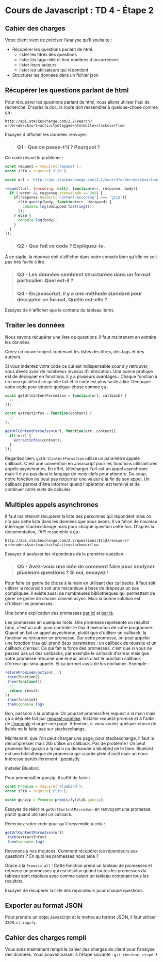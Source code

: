 # Cours de Javascript : TD 4 - Étape 2

## Cahier des charges

Votre client vient de préciser l'analyse qu'il souhaite :

* Récupérer les questions parlant de html.
  * lister les titres des questions
  * lister les tags relié et leur nombres d'occurrences
  * lister leurs auteurs
  * lister les utilisateurs qui répondent
* Structurer les données dans un fichier json

## Récupérer les questions parlant de html

Pour récupérer les questions parlant de html, nous allons utiliser l'api de recherche. D'après la doc, la route doit ressembler à quelque-chose comme ça :

    http://api.stackexchange.com/2.2/search?order=desc&sort=activity&tagged=html&site=stackoverflow

Essayez d'afficher les données renvoyer.

> ### Q1 - Que ce passe-t'il ? Pourquoi ?

Ce code résout le problème :

```Javascript
const request = require('request');
const zlib = require('zlib');

const url = 'http://api.stackexchange.com/2.2/search?order=desc&sort=activity&tagged=html&site=stackoverflow';

request(url, {encoding: null}, function(err, response, body){
  if (!error && response.statusCode == 200) {
    if(response.headers['content-encoding'] === 'gzip'){
      zlib.gunzip(body, function(err, dezipped) {
        console.log(dezipped.toString());
      });
    } else {
      console.log(body);
    }
  }
});
```

> ### Q2 - Que fait ce code ? Expliquez-le.

À ce stade, la réponse doit s'afficher dans votre console bien qu'elle ne soit pas très facile à lire.

> ### Q3 - Les données semblent structurées dans un format particulier. Quel est-il ?
> ### Q4 - En javascript, il y a une méthode standard pour décrypter ce format. Quelle est-elle ?

Essayez de n'afficher que le contenu du tableau items.

## Traiter les données

Nous savons récupérer une liste de questions. Il faut maintenant en extraire les données.

Créez un nouvel object contenant les listes des titres, des tags et des auteurs.

Si vous indentez votre code ce qui est indispensable pour s'y retrouver, vous devez avoir de nombreux niveaux d'imbrication. Une bonne pratique est de découper en fonctions. Il y a plusieurs avantages : Chaque fonction a un nom qui décrit ce qu'elle fait et le code est plus facile à lire. Découper votre code pour obtenir quelque-chose comme ça :

```Javascript
const getUrlContentParseJson = function(url, callback) {
  // ...
});

const extractInfos = function(content) {
  // ...
};

getUrlContentParseJson(url, function(err, content){
  if(!err) {
    extractInfos(content);
  }
});
```

Regardez bien, `getUrlContentParseJson` utilise un paramètre appelé callback. C'est une convention en Javascript pour les fonctions utilisant des appels asynchrones. En effet, télécharger l'url est un appel asynchrone mais il n'y a pas dans le langage de mots clefs pour attendre. Du coup, notre fonction ne peut pas retourner une valeur à la fin de son appel. Un callback permet d'être informer quand l'opèration est terminé et de continuer notre suite de calcules.

## Multiples appels asynchrones

Il faut maintenant récupérer la liste des personnes qui répondent mais on n'a pas cette liste dans les données que nous avons. Il va falloir de nouveau interroger stackexchange mais pour chaque question cette fois. D'après la documentation, l'API ressemble à ça :

    http://api.stackexchange.com/2.2/questions/${id}/answers?order=desc&sort=activity&site=stackoverflow

Essayez d'analyser les répondeurs de la première question.

> ### Q5 - Avez-vous une idée de comment faire pour analyser plusieurs questions ? Si oui, essayez !

Pour faire ce genre de chose à la main en utilisant des callbacks, il faut soit utiliser la récursion soit une mécanique à base de drapeaux un peu compliquée. Il existe aussi de nombreuses bibliothèques qui permettent de gérer ce genre de choses comme async. Mais la bonne solution est d'utiliser les promesses.

Une bonne explication des promesses [par ici](https://developers.google.com/web/fundamentals/getting-started/primers/promises) et [par là](https://developer.mozilla.org/fr/docs/Web/JavaScript/Reference/Objets_globaux/Promise).

Les promesses en quelques mots. Une promesse représente un résultat futur, c'est un outil pour contrôler le flux d'exécution de votre programme. Quand on fait un appel asynchrone, plutôt que d'utiliser un callback, la fonction va retourner un promesse. Sur cette promesse, on peut appeler une fonction `then` qui prend deux paramètres : un callback de réussite et un callback d'erreur. Ce qui fait la force des promesses, c'est que si vous ne passez pas un des callbacks, par exemple le callback d'erreur mais que votre promesse retourne une erreur, alors c'est le prochain callback d'erreur qui sera appelé. Et ça permet aussi de les enchainer. Exemple :

```JavaScript
returnPromiseFunction(...)
.then(function2)
.then(function(){
  //...
  return result;
})
.then(functio3)
.then(console.log)
```

Bon, passons à la pratique. On pourrait promessifier request à la main mais ça a déjà été fait par [request-promise](https://github.com/request/request-promise). Installer request-promise et à l'aide de [l'exemple](https://github.com/request/request-promise#crawl-a-webpage) charger une page. Attention, si vous voulez quelque-chose de lisible ne le faite pas sur stackexchange.

Maintenant, que l'on peut charger une page, pour stackexchange, il faut la décompresser mais zlib utilise un callback. Pas de problème ! On peut promessifier gunzip à la main ou demander à bluebird de le faire. Bluebird est une bibliothèque de promesse qui rajoute plein d'outil mais un nous intéresse particulièrement : [promisify](http://bluebirdjs.com/docs/api/promise.promisify.html).

Installer Bluebird.

Pour promessifier gunzip, il suffit de faire :

```Javascript
const Promise = require('bluebird');
const zlib = require('zlib');

const gunzip = Promise.promisify(zlib.gunzip);
```

Essayez de réécrire `getUrlContentParseJson` en renvoyant une promesse plutôt quand utilisant un callback.

Réécrivez votre code pour qu'il ressemble à celà :

```Javascript
getUrlContentParseJson(url)
.then(extractInfos)
.then(console.log)
```

Revenons à nos moutons. Comment récupérer les répondeurs aux questions ? En quoi les promesses nous aide ?

Grace à la `Promise.all` ! Cette fonction prend un tableau de promesses et retourne un promesses qui est résolue quand toutes les promesses du tableau sont résolues avec comme valeur un tableau contenant tous les résultats.

Essayez de récupérer la liste des répondeurs pour chaque questions.

## Exporter au format JSON

Pour prendre un objet Javascript et le mettre au format JSON, il faut utiliser `JSON.stringify`.

## Cahier des charges rempli

Vous avez maintenant rempli le cahier des charges du client pour l'analyse des données. Vous pouvez passer à l'étape suivante : `git checkout etape-3`

